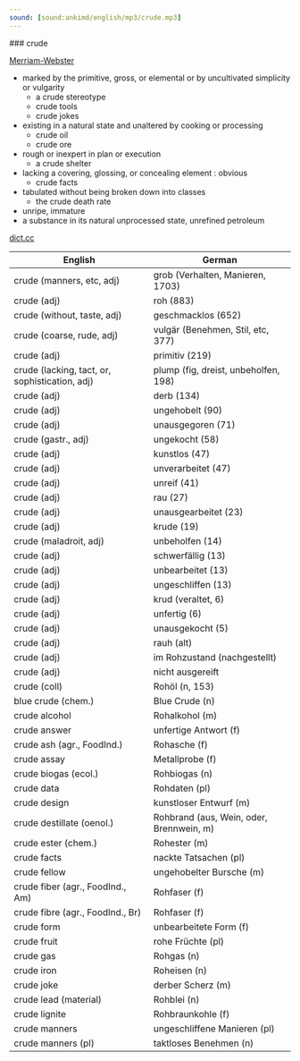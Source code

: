 ```yaml
---
sound: [sound:ankimd/english/mp3/crude.mp3]
---
```


\### crude

[Merriam-Webster](https://www.merriam-webster.com/dictionary/crude)

- marked by the primitive, gross, or elemental or by uncultivated simplicity or vulgarity
    - a crude stereotype
    - crude tools
    - crude jokes
- existing in a natural state and unaltered by cooking or processing
    - crude oil
    - crude ore
- rough or inexpert in plan or execution
    - a crude shelter
- lacking a covering, glossing, or concealing element : obvious
    - crude facts
- tabulated without being broken down into classes
    - the crude death rate
- unripe, immature
- a substance in its natural unprocessed state, unrefined petroleum

[dict.cc](https://www.dict.cc/crude)

| English        | German       |
| -------------- | ------------ |
| crude (manners, etc, adj) | grob (Verhalten, Manieren, 1703) |
| crude (adj) | roh (883) |
| crude (without, taste, adj) | geschmacklos (652) |
| crude (coarse, rude, adj) | vulgär (Benehmen, Stil, etc, 377) |
| crude (adj) | primitiv (219) |
| crude (lacking, tact, or, sophistication, adj) | plump (fig, dreist, unbeholfen, 198) |
| crude (adj) | derb (134) |
| crude (adj) | ungehobelt (90) |
| crude (adj) | unausgegoren (71) |
| crude (gastr., adj) | ungekocht (58) |
| crude (adj) | kunstlos (47) |
| crude (adj) | unverarbeitet (47) |
| crude (adj) | unreif (41) |
| crude (adj) | rau (27) |
| crude (adj) | unausgearbeitet (23) |
| crude (adj) | krude (19) |
| crude (maladroit, adj) | unbeholfen (14) |
| crude (adj) | schwerfällig (13) |
| crude (adj) | unbearbeitet (13) |
| crude (adj) | ungeschliffen (13) |
| crude (adj) | krud (veraltet, 6) |
| crude (adj) | unfertig (6) |
| crude (adj) | unausgekocht (5) |
| crude (adj) | rauh (alt) |
| crude (adj) | im Rohzustand (nachgestellt) |
| crude (adj) | nicht ausgereift |
| crude (coll) | Rohöl (n, 153) |
| blue crude (chem.) | Blue Crude (n) |
| crude alcohol | Rohalkohol (m) |
| crude answer | unfertige Antwort (f) |
| crude ash (agr., FoodInd.) | Rohasche (f) |
| crude assay | Metallprobe (f) |
| crude biogas (ecol.) | Rohbiogas (n) |
| crude data | Rohdaten (pl) |
| crude design | kunstloser Entwurf (m) |
| crude destillate (oenol.) | Rohbrand (aus, Wein, oder, Brennwein, m) |
| crude ester (chem.) | Rohester (m) |
| crude facts | nackte Tatsachen (pl) |
| crude fellow | ungehobelter Bursche (m) |
| crude fiber (agr., FoodInd., Am) | Rohfaser (f) |
| crude fibre (agr., FoodInd., Br) | Rohfaser (f) |
| crude form | unbearbeitete Form (f) |
| crude fruit | rohe Früchte (pl) |
| crude gas | Rohgas (n) |
| crude iron | Roheisen (n) |
| crude joke | derber Scherz (m) |
| crude lead (material) | Rohblei (n) |
| crude lignite | Rohbraunkohle (f) |
| crude manners | ungeschliffene Manieren (pl) |
| crude manners (pl) | taktloses Benehmen (n) |
